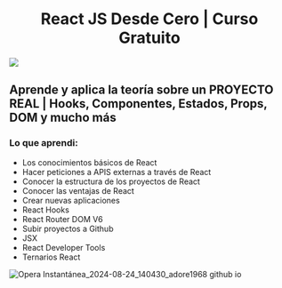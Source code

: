 <h1 align="center">React JS Desde Cero | Curso Gratuito</h1>

<img src="https://img.shields.io/badge/STATUS-FINALIZADO-green" display="inline" >

## Aprende y aplica la teoría sobre un PROYECTO REAL | Hooks, Componentes, Estados, Props, DOM y mucho más

### Lo que aprendi:
- Los conocimientos básicos de React
- Hacer peticiones a APIS externas a través de React
- Conocer la estructura de los proyectos de React
- Conocer las ventajas de React
- Crear nuevas aplicaciones
- React Hooks
- React Router DOM V6
- Subir proyectos a Github
- JSX
- React Developer Tools
- Ternarios React

![Opera Instantánea_2024-08-24_140430_adore1968 github io](https://github.com/user-attachments/assets/f67d7ec5-d5df-49f5-b552-03ad39bda73c)
